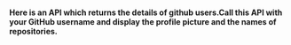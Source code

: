 #### Here is an API which returns the details of github users.Call this API with your GitHub username and display the profile picture and the names of repositories.